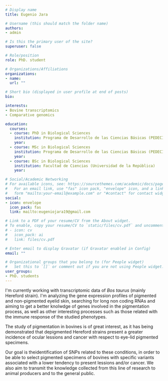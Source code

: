 ```yaml
---
# Display name
title: Eugenio Jara

# Username (this should match the folder name)
authors:
- admin

# Is this the primary user of the site?
superuser: false

# Role/position
role: PhD. student

# Organizations/Affiliations
organizations:
- name: 
  url: ""

# Short bio (displayed in user profile at end of posts)
bio: 

interests:
- Bovine transcriptomics
- Comparative genomics

education:
  courses:
  - course: PhD in Biological Sciences
    institution: Programa de Desarrollo de las Ciencias Básicas (PEDECIBA)
    year: 
  - course: MSc in Biological Sciences
    institution: Programa de Desarrollo de las Ciencias Básicas (PEDECIBA)
    year: 
  - course: BSc in Biological Sciences
    institution: Facultad de Ciencias (Universidad de la República)
    year: 

# Social/Academic Networking
# For available icons, see: https://sourcethemes.com/academic/docs/page-builder/#icons
#   For an email link, use "fas" icon pack, "envelope" icon, and a link in the
#   form "mailto:your-email@example.com" or "#contact" for contact widget.
social:
- icon: envelope
  icon_pack: fas
  link: mailto:eugeniojara19@gmail.com

# Link to a PDF of your resume/CV from the About widget.
# To enable, copy your resume/CV to `static/files/cv.pdf` and uncomment the lines below.
# - icon: cv
#   icon_pack: ai
#   link: files/cv.pdf

# Enter email to display Gravatar (if Gravatar enabled in Config)
email: ""

# Organizational groups that you belong to (for People widget)
#   Set this to `[]` or comment out if you are not using People widget.
user_groups:
- PhD. students
---
```


I'm currently working with transcriptomic data of *Bos taurus* (mainly Hereford strain). I'm analyzing the gene expression profiles of pigmented and non-pigmented eyelid skin, searching for long non coding RNAs and aiming to get a better knolwdge of genes involved in the pigmentation process, as well as other interesting processes such as those related with the immune response of the studied phenotypes.

The study of pigmentation in bovines is of great interest, as it has being demonstrated that depigmented Hereford strains present a greater incidence of ocular lessions and cancer with respect to eye-lid pigmented specimens.

Our goal is theidentification of SNPs related to these conditions, in order to be able to select pigmented specimens of bovines with specific variants associated with a lower tendency to present lessions and/or cancer. We also aim to transmit the knowledge collected from this line of research to animal producers and to the general public.
